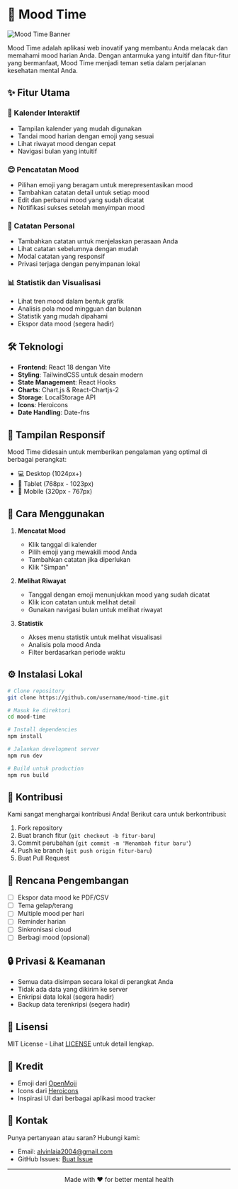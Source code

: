 # 🌈 Mood Time

![Mood Time Banner](./public/banner.png)

Mood Time adalah aplikasi web inovatif yang membantu Anda melacak dan memahami mood harian Anda. Dengan antarmuka yang intuitif dan fitur-fitur yang bermanfaat, Mood Time menjadi teman setia dalam perjalanan kesehatan mental Anda.

## ✨ Fitur Utama

### 📅 Kalender Interaktif
- Tampilan kalender yang mudah digunakan
- Tandai mood harian dengan emoji yang sesuai
- Lihat riwayat mood dengan cepat
- Navigasi bulan yang intuitif

### 😊 Pencatatan Mood
- Pilihan emoji yang beragam untuk merepresentasikan mood
- Tambahkan catatan detail untuk setiap mood
- Edit dan perbarui mood yang sudah dicatat
- Notifikasi sukses setelah menyimpan mood

### 📝 Catatan Personal
- Tambahkan catatan untuk menjelaskan perasaan Anda
- Lihat catatan sebelumnya dengan mudah
- Modal catatan yang responsif
- Privasi terjaga dengan penyimpanan lokal

### 📊 Statistik dan Visualisasi
- Lihat tren mood dalam bentuk grafik
- Analisis pola mood mingguan dan bulanan
- Statistik yang mudah dipahami
- Ekspor data mood (segera hadir)

## 🛠️ Teknologi

- **Frontend**: React 18 dengan Vite
- **Styling**: TailwindCSS untuk desain modern
- **State Management**: React Hooks
- **Charts**: Chart.js & React-Chartjs-2
- **Storage**: LocalStorage API
- **Icons**: Heroicons
- **Date Handling**: Date-fns

## 📱 Tampilan Responsif

Mood Time didesain untuk memberikan pengalaman yang optimal di berbagai perangkat:
- 💻 Desktop (1024px+)
- 📱 Tablet (768px - 1023px)
- 📱 Mobile (320px - 767px)

## 🚀 Cara Menggunakan

1. **Mencatat Mood**
   - Klik tanggal di kalender
   - Pilih emoji yang mewakili mood Anda
   - Tambahkan catatan jika diperlukan
   - Klik "Simpan"

2. **Melihat Riwayat**
   - Tanggal dengan emoji menunjukkan mood yang sudah dicatat
   - Klik icon catatan untuk melihat detail
   - Gunakan navigasi bulan untuk melihat riwayat

3. **Statistik**
   - Akses menu statistik untuk melihat visualisasi
   - Analisis pola mood Anda
   - Filter berdasarkan periode waktu

## ⚙️ Instalasi Lokal

```bash
# Clone repository
git clone https://github.com/username/mood-time.git

# Masuk ke direktori
cd mood-time

# Install dependencies
npm install

# Jalankan development server
npm run dev

# Build untuk production
npm run build
```

## 🤝 Kontribusi

Kami sangat menghargai kontribusi Anda! Berikut cara untuk berkontribusi:

1. Fork repository
2. Buat branch fitur (`git checkout -b fitur-baru`)
3. Commit perubahan (`git commit -m 'Menambah fitur baru'`)
4. Push ke branch (`git push origin fitur-baru`)
5. Buat Pull Request

## 📝 Rencana Pengembangan

- [ ] Ekspor data mood ke PDF/CSV
- [ ] Tema gelap/terang
- [ ] Multiple mood per hari
- [ ] Reminder harian
- [ ] Sinkronisasi cloud
- [ ] Berbagi mood (opsional)

## 🔒 Privasi & Keamanan

- Semua data disimpan secara lokal di perangkat Anda
- Tidak ada data yang dikirim ke server
- Enkripsi data lokal (segera hadir)
- Backup data terenkripsi (segera hadir)

## 📄 Lisensi

MIT License - Lihat [LICENSE](LICENSE) untuk detail lengkap.

## 🙏 Kredit

- Emoji dari [OpenMoji](https://openmoji.org/)
- Icons dari [Heroicons](https://heroicons.com/)
- Inspirasi UI dari berbagai aplikasi mood tracker

## 📧 Kontak

Punya pertanyaan atau saran? Hubungi kami:
- Email: [alvinlaia2004@gmail.com](mailto:alvinlaia2004@gmail.com)
- GitHub Issues: [Buat Issue](https://github.com/username/mood-time/issues)

---

<p align="center">Made with ❤️ for better mental health</p>
